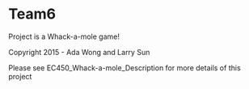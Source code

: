 # Team6
Project is a Whack-a-mole game!

Copyright 2015 - Ada Wong and Larry Sun

Please see EC450_Whack-a-mole_Description for more details of this project